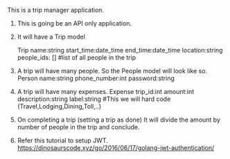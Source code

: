 This is a trip manager application.

1. This is going be an API only application.

2. It will have a Trip model

    Trip
        name:string
        start_time:date_time
        end_time:date_time
        location:string
        people_ids: [] #list of all people in the trip


3. A trip will have many people. So the People model will look like so.
    Person
        name:string
        phone_number:int
        password:string

4. A trip will have many expenses. 
    Expense
        trip_id:int
        amount:int
        description:string
        label:string #This we will hard code (Travel,Lodging,Dining,Toll,..)

5. On completing a trip (setting a trip as done) It will divide the amount by number of 
   people in the trip and conclude.


6. Refer this tutorial to setup JWT.
    https://dinosaurscode.xyz/go/2016/06/17/golang-jwt-authentication/
